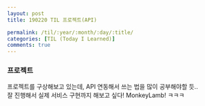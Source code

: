 ```yaml
---
layout: post
title: 190220 TIL 프로젝트(API)

permalink: /til/:year/:month/:day/:title/
categories: [TIL (Today I Learned)]
comments: true
---
```



### **프로젝트**

프로젝트를 구상해보고 있는데, API 연동해서 쓰는 법을 많이 공부해야할 듯..  
잘 진행해서 실제 서비스 구현까지 해보고 싶다! MonkeyLamb! ㅋㅋㅋ 
